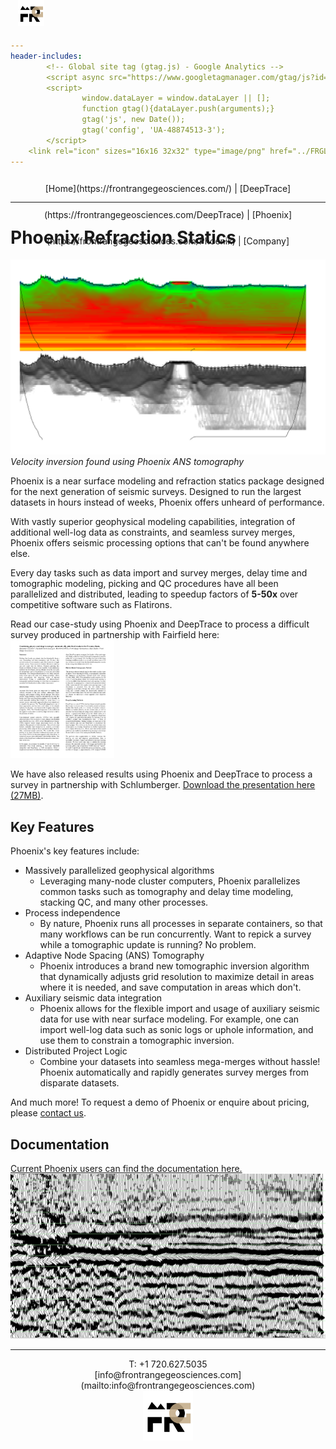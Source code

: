 ```yaml
---
header-includes:
        <!-- Global site tag (gtag.js) - Google Analytics -->
        <script async src="https://www.googletagmanager.com/gtag/js?id=UA-48874513-3"></script>
        <script>
                window.dataLayer = window.dataLayer || [];
                function gtag(){dataLayer.push(arguments);}
                gtag('js', new Date());
                gtag('config', 'UA-48874513-3');
        </script>
	<link rel="icon" sizes="16x16 32x32" type="image/png" href="../FRGLogo.ico">
---
```

<div style="vertical-align: bottom;padding: 0px; margin: 0px;text-align: center; height: 3em;line-height: 3em; width: 100%;display: inline-block">
<img src="../FRGLogo.png" style="position: absolute; left: 25%; top: 0px; max-height: 3em;"/>
[Home](https://frontrangegeosciences.com/) | [DeepTrace](https://frontrangegeosciences.com/DeepTrace) | [Phoenix](https://frontrangegeosciences.com/Phoenix) | [Company](https://frontrangegeosciences.com/About)</div>

<hr style="margin-top: 0px;"/>

# Phoenix Refraction Statics

![](../geop/resources/combined.png)
*Velocity inversion found using Phoenix ANS tomography*

Phoenix is a near surface modeling and refraction statics package designed for the next generation of seismic surveys. Designed to run the largest datasets in hours instead of weeks, Phoenix offers unheard of performance.

With vastly superior geophysical modeling capabilities, integration of additional well-log data as constraints, and seamless survey merges, Phoenix offers seismic processing options that can't be found anywhere else.

Every day tasks such as data import and survey merges, delay time and tomographic modeling, picking and QC procedures have all been parallelized and distributed, leading to speedup factors of **5-50x** over competitive software such as Flatirons.

Read our case-study using Phoenix and DeepTrace to process a difficult survey produced in partnership with Fairfield here:
<a href="FRGFairfield.pdf">
<img src="paperscreenshot.png" style="max-width: 33%"/></a>

We have also released results using Phoenix and DeepTrace to process a survey in partnership with Schlumberger. [Download the presentation here (27MB)](https://frontrangegeosciences.com/Phoenix/FRG_Phoenix_DeepTrace.pptx).

## Key Features
Phoenix's key features include:

- Massively parallelized geophysical algorithms
  - Leveraging many-node cluster computers, Phoenix parallelizes common tasks such as tomography and delay time modeling, stacking QC, and many other processes.
- Process independence 
  - By nature, Phoenix runs all processes in separate containers, so that many workflows can be run concurrently. Want to repick a survey while a tomographic update is running? No problem.
- Adaptive Node Spacing (ANS) Tomography
  - Phoenix introduces a brand new tomographic inversion algorithm that dynamically adjusts grid resolution to maximize detail in areas where it is needed, and save computation in areas which don't.
- Auxiliary seismic data integration
  - Phoenix allows for the flexible import and usage of auxiliary seismic data for use with near surface modeling. For example, one can import well-log data such as sonic logs or uphole information, and use them to constrain a tomographic inversion.
- Distributed Project Logic
  - Combine your datasets into seamless mega-merges without hassle! Phoenix automatically and rapidly generates survey merges from disparate datasets.

And much more! To request a demo of Phoenix or enquire about pricing, please [contact us](mailto:info@frontrangegeosciences.com).

## Documentation
[Current Phoenix users can find the documentation here.](https://frontrangegeosciences.com/Phoenix/Docs/)
![](../geop/resources/stack1.png)

---
<center style="padding-bottom: 0px; margin-bottom: 0px;">T: +1 720.627.5035
<br/>[info@frontrangegeosciences.com](mailto:info@frontrangegeosciences.com)
<br/>
<img src="FRGLogo.png" style="height: 80px;"/></center>